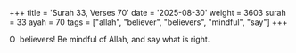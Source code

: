 +++
title = 'Surah 33, Verses 70'
date = '2025-08-30'
weight = 3603
surah = 33
ayah = 70
tags = ["allah", "believer", "believers", "mindful", "say"]
+++

O  believers! Be mindful of Allah, and say what is right.
